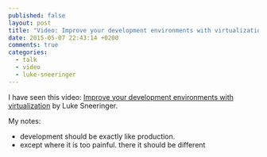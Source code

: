 ```yaml
---
published: false
layout: post
title: "Video: Improve your development environments with virtualization"
date: 2015-05-07 22:43:14 +0200
comments: true
categories: 
  - talk
  - video
  - luke-sneeringer
---
```


I have seen this video: [Improve your development environments with virtualization][video] by Luke Sneeringer.

My notes:

  * development should be exactly like production.
  * except where it is too painful. there it should be different

[video]: https://www.youtube.com/watch?v=Dg_vPMnC7_k&feature=youtu.be

